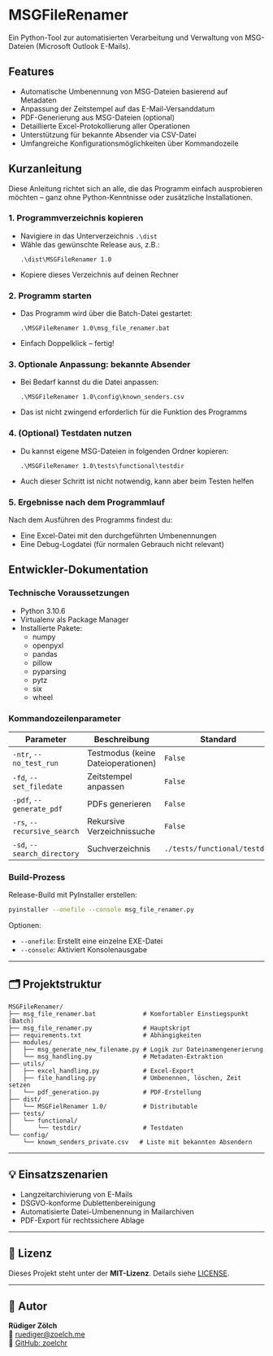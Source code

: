 # MSGFileRenamer

Ein Python-Tool zur automatisierten Verarbeitung und Verwaltung von MSG-Dateien (Microsoft Outlook E-Mails).

## Features

- Automatische Umbenennung von MSG-Dateien basierend auf Metadaten
- Anpassung der Zeitstempel auf das E-Mail-Versanddatum
- PDF-Generierung aus MSG-Dateien (optional)
- Detaillierte Excel-Protokollierung aller Operationen
- Unterstützung für bekannte Absender via CSV-Datei
- Umfangreiche Konfigurationsmöglichkeiten über Kommandozeile

## Kurzanleitung

Diese Anleitung richtet sich an alle, die das Programm einfach ausprobieren möchten – ganz ohne Python-Kenntnisse oder zusätzliche Installationen.

### 1. Programmverzeichnis kopieren
- Navigiere in das Unterverzeichnis `.\dist`
- Wähle das gewünschte Release aus, z.B.:
  ```
  .\dist\MSGFileRenamer 1.0
  ```
- Kopiere dieses Verzeichnis auf deinen Rechner

### 2. Programm starten
- Das Programm wird über die Batch-Datei gestartet:
  ```
  .\MSGFileRenamer 1.0\msg_file_renamer.bat
  ```
- Einfach Doppelklick – fertig!

### 3. Optionale Anpassung: bekannte Absender
- Bei Bedarf kannst du die Datei anpassen:
  ```
  .\MSGFileRenamer 1.0\config\known_senders.csv
  ```
- Das ist nicht zwingend erforderlich für die Funktion des Programms

### 4. (Optional) Testdaten nutzen
- Du kannst eigene MSG-Dateien in folgenden Ordner kopieren:
  ```
  .\MSGFileRenamer 1.0\tests\functional\testdir
  ```
- Auch dieser Schritt ist nicht notwendig, kann aber beim Testen helfen

### 5. Ergebnisse nach dem Programmlauf
Nach dem Ausführen des Programms findest du:
- Eine Excel-Datei mit den durchgeführten Umbenennungen
- Eine Debug-Logdatei (für normalen Gebrauch nicht relevant)

## Entwickler-Dokumentation

### Technische Voraussetzungen
- Python 3.10.6
- Virtualenv als Package Manager
- Installierte Pakete:
  - numpy
  - openpyxl
  - pandas
  - pillow
  - pyparsing
  - pytz
  - six
  - wheel

### Kommandozeilenparameter

| Parameter | Beschreibung | Standard |
|-----------|--------------|----------|
| `-ntr`, `--no_test_run` | Testmodus (keine Dateioperationen) | `False` |
| `-fd`, `--set_filedate` | Zeitstempel anpassen | `False` |
| `-pdf`, `--generate_pdf` | PDFs generieren | `False` |
| `-rs`, `--recursive_search` | Rekursive Verzeichnissuche | `False` |
| `-sd`, `--search_directory` | Suchverzeichnis | `./tests/functional/testdir` |

### Build-Prozess
Release-Build mit PyInstaller erstellen:
```bash
pyinstaller --onefile --console msg_file_renamer.py
```
Optionen:
- `--onefile`: Erstellt eine einzelne EXE-Datei
- `--console`: Aktiviert Konsolenausgabe

---

## 🗂️ Projektstruktur

```plaintext
MSGFileRenamer/
├── msg_file_renamer.bat             # Komfortabler Einstiegspunkt (Batch)
├── msg_file_renamer.py              # Hauptskript
├── requirements.txt                 # Abhängigkeiten
├── modules/
│   ├── msg_generate_new_filename.py # Logik zur Dateinamengenerierung
│   └── msg_handling.py              # Metadaten-Extraktion
├── utils/
│   ├── excel_handling.py            # Excel-Export
│   ├── file_handling.py             # Umbenennen, löschen, Zeit setzen
│   └── pdf_generation.py            # PDF-Erstellung
├── dist/
│   └── MSGFielRenamer 1.0/          # Distributable
├── tests/
│   └── functional/                  
│       └── testdir/                 # Testdaten
└── config/
    └── known_senders_private.csv   # Liste mit bekannten Absendern
```

---

## 💡 Einsatzszenarien

- Langzeitarchivierung von E-Mails
- DSGVO-konforme Dublettenbereinigung
- Automatisierte Datei-Umbenennung in Mailarchiven
- PDF-Export für rechtssichere Ablage

---

## 📝 Lizenz

Dieses Projekt steht unter der **MIT-Lizenz**. Details siehe [LICENSE](LICENSE).

---

## 👤 Autor

**Rüdiger Zölch**  
📧 ruediger@zoelch.me  
🔗 [GitHub: zoelchr](https://github.com/zoelchr)
